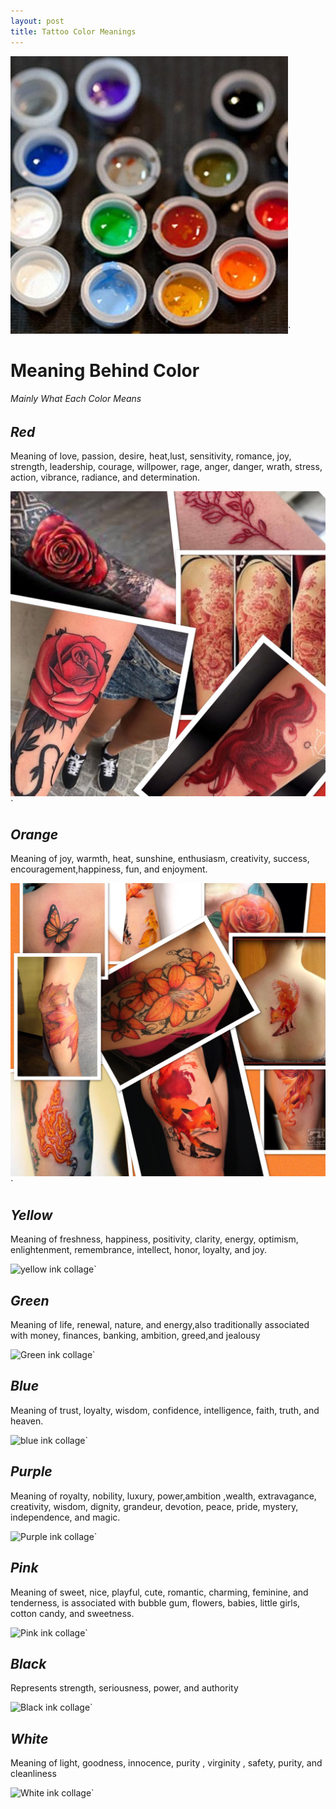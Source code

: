 ```yaml
---
layout: post
title: Tattoo Color Meanings 
---
```



![differnetinks](/images/IMG_6308.JPG)`



# Meaning Behind Color 
###### Mainly What Each Color Means


## *Red*
Meaning of  love, passion, desire, heat,lust, sensitivity, romance, joy, strength, leadership, courage, willpower, rage, anger, danger, wrath, stress, action, vibrance, radiance, and determination.


![Red ink collage](/images/IMG_6369.JPG)`


## *Orange*
 Meaning of joy, warmth, heat, sunshine, enthusiasm, creativity, success, encouragement,happiness, fun, and enjoyment.

![Orange ink collage](/images/IMG_6380.JPG)`


## *Yellow*

 Meaning of freshness, happiness, positivity, clarity, energy, optimism, enlightenment, remembrance, intellect, honor, loyalty, and joy. 
 
 
![yellow ink collage](/images/)` 
 
## *Green* 

Meaning of life, renewal, nature, and energy,also traditionally associated with money, finances, banking, ambition, greed,and  jealousy

![Green ink collage](/images/)`


## *Blue*

Meaning of trust, loyalty, wisdom, confidence, intelligence, faith, truth, and heaven.


![blue ink collage](/images/)`

## *Purple*
 Meaning of royalty, nobility, luxury, power,ambition ,wealth, extravagance, creativity, wisdom, dignity, grandeur, devotion, peace, pride, mystery, independence, and magic.
 
 
 ![Purple ink collage](/images/)`
 
## *Pink*
 Meaning of sweet, nice, playful, cute, romantic, charming, feminine, and tenderness, is associated with bubble gum, flowers, babies, little girls, cotton candy, and sweetness.
 
 
 ![Pink ink collage](/images/)`
## *Black*
Represents strength, seriousness, power, and authority


![Black ink collage](/images/)`







## *White*
 Meaning of light, goodness, innocence, purity , virginity , safety, purity, and cleanliness
 

![White ink collage](/images/)`


